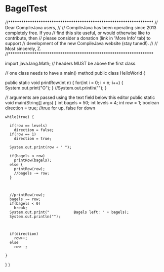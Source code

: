 # BagelTest
//*******************************************************************
// Dear CompileJava users,
//
// CompileJava has been operating since 2013 completely free. If you
// find this site useful, or would otherwise like to contribute, then
// please consider a donation (link in 'More Info' tab) to support
// development of the new CompileJava website (stay tuned!).
//
// Most sincerely, Z.
//*******************************************************************

import java.lang.Math; // headers MUST be above the first class

// one class needs to have a main() method
public class HelloWorld
{
  
  public static void printRow(int n) {
    for(int i = 0; i < n; i++) {
    	System.out.print("O");
    }
    	//System.out.println("");
  }
  
  // arguments are passed using the text field below this editor
  public static void main(String[] args)
  {
    int bagels = 50;
    int levels = 4;
    int row = 1;
    boolean direction = true; //true for up, false for down
    
    while(true) {
      
      if(row == levels)
        direction = false;
      if(row == 1)
        direction = true;
      
      System.out.print(row + " ");
      
      if(bagels < row)
        printRow(bagels);
      else {
        printRow(row);
        //bagels -= row;
      }
      
      
      
      //printRow(row);
      bagels -= row;
      if(bagels < 0)
        break;
      System.out.print("           Bagels left: " + bagels);
      System.out.println("");
      
      
      
      if(direction)
        row++;
      else
        row--;
      
    }
    
  }
}
